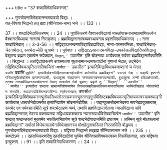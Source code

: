 +++
title = "37 शब्दादिभेदाधिकरणम्"

+++
गुणचोदनादिभेदादानन्दमयादयो विद्याः ।  
यत्-विषया भिद्यन्ते तत् ब्रह्म (श्रीनिवास-नाम) भजे ।। 133 ।।  
  
37 ।। शब्दादिभेदाधिकरणम् ।। 24 ।। पूर्वाधिकरणे वैश्वानरविद्यायां व्यस्तोपासनानामप्रामाणिकत्वेन वैश्वानरविध्याया नानात्वं निराकृतम् । ब्रह्मविद्यानानात्वव्यवस्थापनाय प्रवृत्तमिदमधिकरणम् ।। नाना शब्दादिभेदात् ।। 3-3-56 ।। सद्विद्याऽऽनन्दमयविद्यादिब्रह्मविद्याः, नाना-परस्परभिन्नाः; शब्दादिभेदात्-चेदनाभेदात्, रूपभेदाच्चेति सूत्रार्थः ।। पूर्वपक्षः । सद्विद्याऽऽआनन्दमयविद्या-उपकोसलविद्यादिपरविद्यासु वेद्यास्य ब्रह्मण एकत्वेन रूपैक्यात्, `विद्यात्,' `उपासीत' इति चोदनाया अप्यैक्यात् सर्वसां ब्रह्मविद्यानामैक्यमिति ।। सिद्धान्तः । तत्तद्विद्याप्रकरणे उपास्यतया श्रुतानामानन्दमयत्वादीनां गुणानां भेदात्, तद्भेदेन तद्विशिष्टविषयस्मृतिसन्ततिवाचिनां ``ध्यायीत'' ``उपासीत'' इत्यादिविद्याविधायकशब्दानां च भेदात् `यजति'`ददाति'`जुहोति' इत्यादियोदनाविहितयागदानहोमादीनां कर्मणामिव ब्रह्मविद्यानां" परस्परं भेदः । यद्यापि दृष्टान्ते यजिधानुर्देवतोद्येशेन द्रव्यत्यागवाची, दाधातुश्च स्वद्रव्यस्य परस्वत्वापादनरूपदानवाची, हुधातुश्च अग्नौ हविःप्रक्षेपवाची, ततश्च तत्तदर्थविधानरूपचोदनानां भेदात् तत्कर्मणां भेदो युक्तः; प्रकृते तु ``विद्यात्'' ``उपासीत'' ``ध्यायीत'' इत्यादीनां शब्दानां सामान्यविशेषन्यायेन निरन्तरस्मृतिसन्ततिरूपध्यानवाचितया अर्थभेदविरहात् चोदनाभेदो न संभवति, तथाऽप्यर्थविशेषानवगाहिन्याः स्मृतेरसंभवात् `उपासीत' इत्यादिविद्याविशेषप्रकरणश्रुतोपासिधातोस्तत्प्रकरणश्रुततत्तढ्गुणविशिष्टब्रह्मविषयकस्मृतिवाचकत्वस्यावश्याङ्गीकार्यत्वात् धात्वर्थभेदोऽस्त्येव इत्याभिप्रायेम चोदनाभेदोक्तिः ।। यद्यप्युक्तचोदनाभेदस्य रूपभेदप्रयुक्तत्वात् रूपभेद एव पर्यवसानमिति सूत्रे शब्दभेदग्रहणं व्यर्थ, तथापि ब्रह्मविद्यान्तर्गताया न्यासविद्याया अपि ब्रह्मविद्यान्तरात् भेदस्य वक्तव्यतया तद्विधायकशब्दस्य न्यासरूपार्थविसेषवाचित्वेन ``ध्यायीत'' ``उपासीत'' इति शब्दात् शब्दान्तरत्वं मुख्यमेव भवतीत्यभिप्रायेण सूत्रे शब्दभेदोपादानमिति द्रष्टव्यम् । अस्मिन् सूत्रे मोक्षफलानां ब्रह्मविद्यानां" सर्वासां विधेयत्वलाभेनाविधेयज्ञानस्य मोक्षहेतुतावादिमतं निरस्तमिति बोद्ध्यम् । गुणचोदनादिभेदादानन्दमयादयो विद्याः । यद्विषया भिद्यान्ते तद्ब्रह्म श्रीनिवासानाम भजे ।। 235 ।। स्पष्टोऽर्थः ।। दहराधिकरणदिषु दहरविद्यादीनां पुर्वमेव श्रीनिवासविषयकत्वस्य निरूपितत्वात्, अत्र यद्विषया इत्युक्तम् ।। 91 ।। इति शब्दादिभेदाधिकरणम् ।। 24 ।।